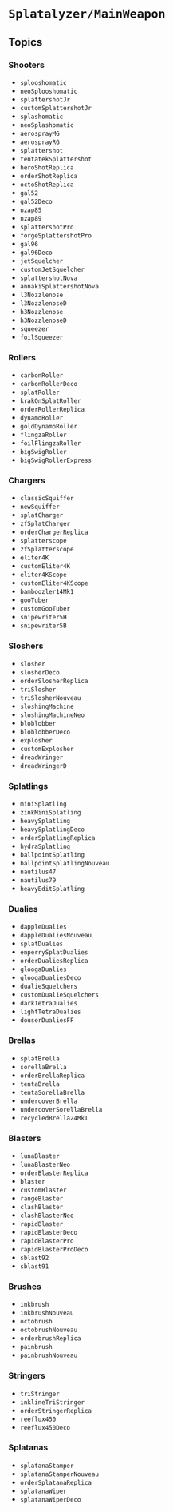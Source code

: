 # ``Splatalyzer/MainWeapon``

## Topics

### Shooters

- ``splooshomatic``
- ``neoSplooshomatic``
- ``splattershotJr``
- ``customSplattershotJr``
- ``splashomatic``
- ``neoSplashomatic``
- ``aerosprayMG``
- ``aerosprayRG``
- ``splattershot``
- ``tentatekSplattershot``
- ``heroShotReplica``
- ``orderShotReplica``
- ``octoShotReplica``
- ``gal52``
- ``gal52Deco``
- ``nzap85``
- ``nzap89``
- ``splattershotPro``
- ``forgeSplattershotPro``
- ``gal96``
- ``gal96Deco``
- ``jetSquelcher``
- ``customJetSquelcher``
- ``splattershotNova``
- ``annakiSplattershotNova``
- ``l3Nozzlenose``
- ``l3NozzlenoseD``
- ``h3Nozzlenose``
- ``h3NozzlenoseD``
- ``squeezer``
- ``foilSqueezer``

### Rollers
- ``carbonRoller``
- ``carbonRollerDeco``
- ``splatRoller``
- ``krakOnSplatRoller``
- ``orderRollerReplica``
- ``dynamoRoller``
- ``goldDynamoRoller``
- ``flingzaRoller``
- ``foilFlingzaRoller``
- ``bigSwigRoller``
- ``bigSwigRollerExpress``

### Chargers
- ``classicSquiffer``
- ``newSquiffer``
- ``splatCharger``
- ``zfSplatCharger``
- ``orderChargerReplica``
- ``splatterscope``
- ``zfSplatterscope``
- ``eliter4K``
- ``customEliter4K``
- ``eliter4KScope``
- ``customEliter4KScope``
- ``bamboozler14Mk1``
- ``gooTuber``
- ``customGooTuber``
- ``snipewriter5H``
- ``snipewriter5B``

### Sloshers
- ``slosher``
- ``slosherDeco``
- ``orderSlosherReplica``
- ``triSlosher``
- ``triSlosherNouveau``
- ``sloshingMachine``
- ``sloshingMachineNeo``
- ``bloblobber``
- ``bloblobberDeco``
- ``explosher``
- ``customExplosher``
- ``dreadWringer``
- ``dreadWringerD``

### Splatlings
- ``miniSplatling``
- ``zinkMiniSplatling``
- ``heavySplatling``
- ``heavySplatlingDeco``
- ``orderSplatlingReplica``
- ``hydraSplatling``
- ``ballpointSplatling``
- ``ballpointSplatlingNouveau``
- ``nautilus47``
- ``nautilus79``
- ``heavyEditSplatling``

### Dualies
- ``dappleDualies``
- ``dappleDualiesNouveau``
- ``splatDualies``
- ``enperrySplatDualies``
- ``orderDualiesReplica``
- ``gloogaDualies``
- ``gloogaDualiesDeco``
- ``dualieSquelchers``
- ``customDualieSquelchers``
- ``darkTetraDualies``
- ``lightTetraDualies``
- ``douserDualiesFF``

### Brellas
- ``splatBrella``
- ``sorellaBrella``
- ``orderBrellaReplica``
- ``tentaBrella``
- ``tentaSorellaBrella``
- ``undercoverBrella``
- ``undercoverSorellaBrella``
- ``recycledBrella24MkI``

### Blasters
- ``lunaBlaster``
- ``lunaBlasterNeo``
- ``orderBlasterReplica``
- ``blaster``
- ``customBlaster``
- ``rangeBlaster``
- ``clashBlaster``
- ``clashBlasterNeo``
- ``rapidBlaster``
- ``rapidBlasterDeco``
- ``rapidBlasterPro``
- ``rapidBlasterProDeco``
- ``sblast92``
- ``sblast91``

### Brushes
- ``inkbrush``
- ``inkbrushNouveau``
- ``octobrush``
- ``octobrushNouveau``
- ``orderbrushReplica``
- ``painbrush``
- ``painbrushNouveau``

### Stringers
- ``triStringer``
- ``inklineTriStringer``
- ``orderStringerReplica``
- ``reeflux450``
- ``reeflux450Deco``

### Splatanas
- ``splatanaStamper``
- ``splatanaStamperNouveau``
- ``orderSplatanaReplica``
- ``splatanaWiper``
- ``splatanaWiperDeco``
